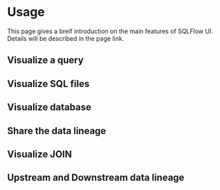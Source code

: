 # Usage

This page gives a breif introduction on the main features of SQLFlow UI. Details will be described in the page link.

## Visualize a query

## Visualize SQL files

## Visualize database

## Share the data lineage

## Visualize JOIN

## Upstream and Downstream data lineage
